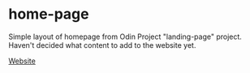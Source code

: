 # home-page
Simple layout of homepage from Odin Project "landing-page" project. Haven't decided what content to add to the website yet.

[Website](https://dionvu.github.io/home-page/)

